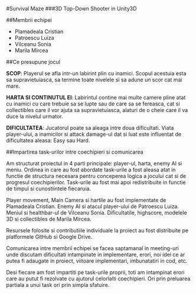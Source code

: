 #Survival Maze
###3D Top-Down Shooter in Unity3D

##Membrii echipei
-	Plamadeala Cristian
-	Patroescu Luiza
-	Vilceanu Sonia
-	Marila Mircea

##Ce presupune jocul

**SCOP**: Playerul se afla intr-un labirint plin cu inamici. Scopul acestuia esta sa supravietuiasca, sa termine toate nivelele si sa adune un scor cat mai mare.

**HARTA SI CONTINUTUL EI**: Labirintul contine mai multe camere pline atat cu inamici cu care trebuie sa se lupte sau de care sa se fereasca, cat si collectibles care il vor ajuta sa supravietuiasca, alaturi de o cheie care il va duce la nivelul urmator.

**DIFICULTATEA**: Jucatorul poate sa aleaga intre doua dificultati. Viata player-ului, a inamicilor si attack damage-ul dat si luat este influentat de dificultatea aleasa: Easy sau Hard.

##Impartirea task-urilor intre coechipieri si comunicarea

Am structurat proiectul in 4 parti principale: player-ul, harta, enemy AI si meniu. Ordinea in care au fost abordate task-urile a fost aleasa atat in functie de structura necesara pentru conceperea logica a jocului cat si de progresul coechipierilor. Task-urile au fost mai apoi redistribuite in functie de timpul si cunostiintele fiecaruia.

Player movement, Main Camera si hartile au fost implementate de Plamadeala Cristian. Enemy AI si atacul player-ului de Patroescu Luiza. Meniul si healthbar-ul de Vilceanu Sonia. Dificultatile, highscore, modelele 3D si collectibles de Marila Mircea.

Resursele folosite si contributiile individuale la proiect au fost distribuite pe platformele GitHub si Google Drive.

Comunicarea intre membrii echipei se facea saptamanal in meeting-uri unde discutam dificultati intampinate in implementare, erori, noi idei ce ar putea fi adaugate in proiect, viitoare implementari, imbunatatiri in cod, etc.

Desi fiecare am fost impartiti pe task-urile proprii, toti am intampinat erori care au putut fi rezolvate cu ajutorul celorlalti coechipieri. Ori prin preluarea partiala a unui task ori prin simpla sfatuire.
